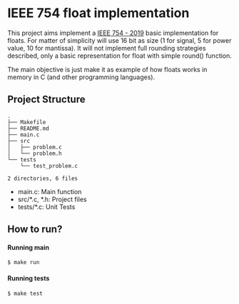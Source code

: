 # IEEE 754 float implementation 

This project aims implement a [IEEE 754 - 2019](https://standards.ieee.org/ieee/754/6210/) basic implementation for floats.
For matter of simplicity will use 16 bit as size (1 for signal, 5 for power value, 10 for mantissa). It will not implement
full rounding strategies described, only a basic representation for float with simple round() function.

The main objective is just make it as example of how floats works in memory in C (and other programming languages).

## Project Structure
```
.
├── Makefile
├── README.md
├── main.c
├── src
│   ├── problem.c
│   └── problem.h
└── tests
    └── test_problem.c

2 directories, 6 files
```

- main.c: Main function
- src/*.c, *.h: Project files
- tests/*.c: Unit Tests

## How to run?

#### Running main
```
$ make run
```

#### Running tests
```
$ make test
```
